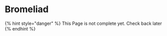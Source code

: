 # Bromeliad

{% hint style="danger" %}
This Page is not complete yet. Check back later
{% endhint %}

<figure><img src="https://github.com/user-attachments/assets/c14ab5f7-10a5-4e5d-b2c7-7e4722169219" alt=""><figcaption></figcaption></figure>
